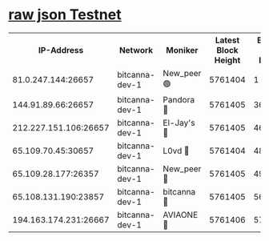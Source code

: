 [raw json Testnet](https://rpc-check.bcat.stavr.tech/bcat/rpc-bcat-result.json)
=


<table><tr><th>IP-Address</th><th>Network</th><th>Moniker</th><th>Latest Block Height</th><th>Earliest Block Height</th><th>Catching Up</th><th>Tx Index</th><th>Voting Power</th><th>Scan Time</th></tr><tr><td>81.0.247.144:26657</td><td>bitcanna-dev-1</td><td>New_peer 🟢</td><td>5761404</td><td>1</td><td>False</td><td>on</td><td>0</td><td>2023-12-31T12:58:23.061716017UTC</td></tr><tr><td>144.91.89.66:26657</td><td>bitcanna-dev-1</td><td>Pandora 🔴</td><td>5761405</td><td>3675711</td><td>False</td><td>on</td><td>2096387</td><td>2023-12-31T12:58:32.838359761UTC</td></tr><tr><td>212.227.151.106:26657</td><td>bitcanna-dev-1</td><td>El-Jay's 🔴</td><td>5761405</td><td>4670391</td><td>False</td><td>on</td><td>2218164</td><td>2023-12-31T12:58:29.873948858UTC</td></tr><tr><td>65.109.70.45:30657</td><td>bitcanna-dev-1</td><td>L0vd 🔴</td><td>5761404</td><td>4828155</td><td>False</td><td>on</td><td>7920</td><td>2023-12-31T12:58:23.404523086UTC</td></tr><tr><td>65.109.28.177:26357</td><td>bitcanna-dev-1</td><td>New_peer 🔴</td><td>5761405</td><td>4952911</td><td>False</td><td>on</td><td>2237067</td><td>2023-12-31T12:58:30.193144689UTC</td></tr><tr><td>65.108.131.190:23857</td><td>bitcanna-dev-1</td><td>bitcanna 🔴</td><td>5761405</td><td>5661405</td><td>False</td><td>off</td><td>82368</td><td>2023-12-31T12:58:30.501296276UTC</td></tr><tr><td>194.163.174.231:26667</td><td>bitcanna-dev-1</td><td>AVIAONE 🔴</td><td>5761406</td><td>5752611</td><td>False</td><td>on</td><td>1949865</td><td>2023-12-31T12:58:35.248372175UTC</td></tr></table>